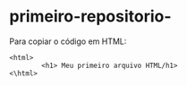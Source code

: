 # primeiro-repositorio-

Para copiar o código em HTML:
```
<html>
        <h1> Meu primeiro arquivo HTML/h1>
<\html>
```
